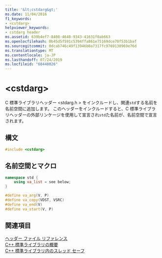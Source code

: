 ```yaml
---
title: '&lt;cstdarg&gt;'
ms.date: 11/04/2016
f1_keywords:
- <cstdarg>
helpviewer_keywords:
- cstdarg header
ms.assetid: 639b4ef7-8408-4640-9343-41631f0ab663
ms.openlocfilehash: 0b45d5f591c5394ffa861e75169dce70f53b1baf
ms.sourcegitcommit: 0dcab746c49f13946b0a7317fc9769130969e76d
ms.translationtype: MT
ms.contentlocale: ja-JP
ms.lasthandoff: 07/24/2019
ms.locfileid: "68448026"
---
```

# <a name="ltcstdarggt"></a>&lt;cstdarg&gt;

C 標準ライブラリヘッダー \<stdarg.h > をインクルードし、関連`std`する名前を名前空間に追加します。 このヘッダーをインクルードすると、C 標準ライブラリヘッダーの外部リンケージを使用して宣言され`std`た名前が、名前空間で宣言されます。

## <a name="syntax"></a>構文

```cpp
#include <cstdarg>
```

## <a name="namespace-and-macros"></a>名前空間とマクロ

```cpp
namespace std {
    using va_list = see below;
}

#define va_arg(V, P)
#define va_copy(VDST, VSRC)
#define va_end(V)
#define va_start(V, P)
```

## <a name="see-also"></a>関連項目

[ヘッダー ファイル リファレンス](../standard-library/cpp-standard-library-header-files.md)\
[C++ 標準ライブラリの概要](../standard-library/cpp-standard-library-overview.md)\
[C++ 標準ライブラリ内のスレッド セーフ](../standard-library/thread-safety-in-the-cpp-standard-library.md)
